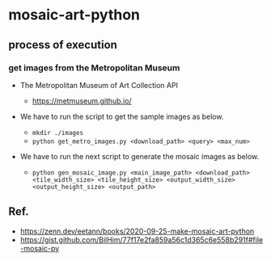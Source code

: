 # mosaic-art-python


## process of execution

### get images from the Metropolitan Museum

- The Metropolitan Museum of Art Collection API
  - https://metmuseum.github.io/

- We have to run the script to get the sample images as below.
  - `mkdir ./images`
  - `python get_metro_images.py <download_path> <query> <max_num>`

- We have to run the next script to generate the mosaic images as below.
  - `python gen_mosaic_image.py <main_image_path> <download_path> <tile_width_size> <tile_height_size> <output_width_size> <output_height_size> <output_path>`

## Ref.
- https://zenn.dev/eetann/books/2020-09-25-make-mosaic-art-python
- https://gist.github.com/BilHim/77f17e2fa859a56c1d365c6e558b291f#file-mosaic-py